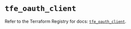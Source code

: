 # `tfe_oauth_client`

Refer to the Terraform Registry for docs: [`tfe_oauth_client`](https://registry.terraform.io/providers/hashicorp/tfe/0.60.0/docs/resources/oauth_client).
